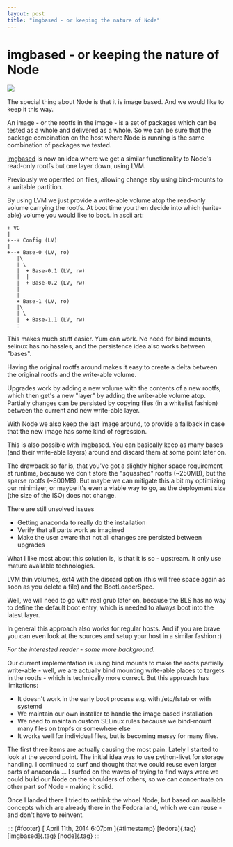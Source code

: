 ```yaml
---
layout: post
title: "imgbased - or keeping the nature of Node"
---
```



imgbased - or keeping the nature of Node
========================================

<div>

[![](https://farm3.staticflickr.com/2245/2143446673_58cafe5bc1_d.jpg)](https://www.flickr.com/photos/ferranp/2143446673/sizes/m/in/photolist-4gskqN-4gpJ28-9YD1xM-dQWzzz-4gpHqP/)

</div>

The special thing about Node is that it is image based. And we would
like to keep it this way.

An image - or the rootfs in the image - is a set of packages which can
be tested as a whole and delivered as a whole. So we can be sure that
the package combination on the host where Node is running is the same
combination of packages we tested.

[imgbased](https://github.com/fabiand/imgbased/) is now an idea where we
get a similar functionality to Node's read-only rootfs but one layer
down, using LVM.

Previously we operated on files, allowing change sby using bind-mounts
to a writable partition.

By using LVM we just provide a write-able volume atop the read-only
volume carrying the rootfs. At boot time you then decide into which
(write-able) volume you would like to boot. In ascii art:

    + VG
    |
    +--+ Config (LV)
    |
    +--+ Base-0 (LV, ro)
       |\
       | \
       |  + Base-0.1 (LV, rw)
       |  |
       |  + Base-0.2 (LV, rw)
       |
       |
       + Base-1 (LV, ro)
       |\
       | \
       |  + Base-1.1 (LV, rw)
       :

This makes much stuff easier. Yum can work. No need for bind mounts,
selinux has no hassles, and the persistence idea also works between
"bases".

Having the original rootfs around makes it easy to create a delta
between the original rootfs and the write-able volume.

Upgrades work by adding a new volume with the contents of a new rootfs,
which then get's a new "layer" by adding the write-able volume atop.
Partially changes can be persisted by copying files (in a whitelist
fashion) between the current and new write-able layer.

With Node we also keep the last image around, to provide a fallback in
case that the new image has some kind of regression.

This is also possible with imgbased. You can basically keep as many
bases (and their write-able layers) around and discard them at some
point later on.

The drawback so far is, that you've got a slightly higher space
requirement at runtime, because we don't store the "squashed" rootfs
(\~250MB), but the sparse rootfs (\~800MB). But maybe we can mitigate
this a bit my optimizing our minimizer, or maybe it's even a viable way
to go, as the deployment size (the size of the ISO) does not change.

There are still unsolved issues

-   Getting anaconda to really do the installation
-   Verify that all parts work as imagined
-   Make the user aware that not all changes are persisted between
    upgrades

What I like most about this solution is, is that it is so - upstream. It
only use mature available technologies.

LVM thin volumes, ext4 with the discard option (this will free space
again as soon as you delete a file) and the BootLoaderSpec.

Well, we will need to go with real grub later on, because the BLS has no
way to define the default boot entry, which is needed to always boot
into the latest layer.

In general this approach also works for regular hosts. And if you are
brave you can even look at the sources and setup your host in a similar
fashion :)

*For the interested reader - some more background.*

Our current implementation is using bind mounts to make the roots
partially write-able - well, we are actually bind mounting write-able
places to targets in the rootfs - which is technically more correct. But
this approach has limitations:

-   It doesn't work in the early boot process e.g. with /etc/fstab or
    with systemd
-   We maintain our own installer to handle the image based installation
-   We need to maintain custom SELinux rules because we bind-mount many
    files on tmpfs or somewhere else
-   It works well for individual files, but is becoming messy for many
    files.

The first three items are actually causing the most pain. Lately I
started to look at the second point. The initial idea was to use
python-livet for storage handling. I continued to surf and thought that
we could reuse even larger parts of anaconda ... I surfed on the waves
of trying to find ways were we could build our Node on the shoulders of
others, so we can concentrate on other part sof Node - making it solid.

Once I landed there I tried to rethink the whoel Node, but based on
available concepts which are already there in the Fedora land, which we
can reuse - and don't have to reinvent.

::: {#footer}
[ April 11th, 2014 6:07pm ]{#timestamp} [fedora]{.tag} [imgbased]{.tag}
[node]{.tag}
:::
